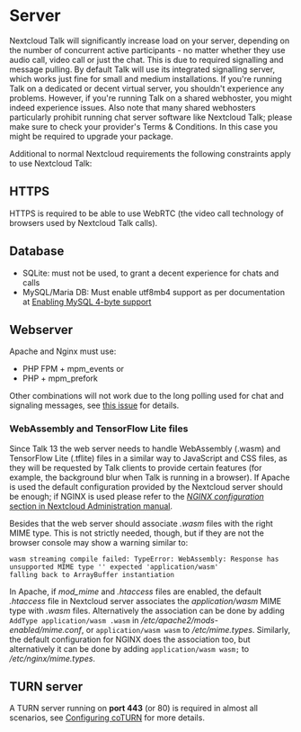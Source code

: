 # Server

Nextcloud Talk will significantly increase load on your server, depending on the number of concurrent active participants - no matter whether they use audio call, video call or just the chat. This is due to required signalling and message pulling. By default Talk will use its integrated signalling server, which works just fine for small and medium installations. If you're running Talk on a dedicated or decent virtual server, you shouldn't experience any problems. However, if you're running Talk on a shared webhoster, you might indeed experience issues. Also note that many shared webhosters particularly prohibit running chat server software like Nextcloud Talk; please make sure to check your provider's Terms & Conditions. In this case you might be required to upgrade your package.

Additional to normal Nextcloud requirements the following constraints apply to use Nextcloud Talk:

## HTTPS
 
HTTPS is required to be able to use WebRTC (the video call technology of browsers used by Nextcloud Talk calls).

## Database

* SQLite: must not be used, to grant a decent experience for chats and calls
* MySQL/Maria DB: Must enable utf8mb4 support as per documentation at [Enabling MySQL 4-byte support](https://docs.nextcloud.com/server/latest/admin_manual/configuration_database/mysql_4byte_support.html)

## Webserver

Apache and Nginx must use:

* PHP FPM + mpm_events or
* PHP + mpm_prefork

Other combinations will not work due to the long polling used for chat and signaling messages, see [this issue](https://github.com/nextcloud/spreed/issues/2211#issuecomment-610198026) for details.

### WebAssembly and TensorFlow Lite files

Since Talk 13 the web server needs to handle WebAssembly (.wasm) and TensorFlow Lite (.tflite) files in a similar way to JavaScript and CSS files, as they will be requested by Talk clients to provide certain features (for example, the background blur when Talk is running in a browser). If Apache is used the default configuration provided by the Nextcloud server should be enough; if NGINX is used please refer to the [_NGINX configuration_ section in Nextcloud Administration manual](https://docs.nextcloud.com/server/stable/admin_manual/installation/nginx.html).

Besides that the web server should associate _.wasm_ files with the right MIME type. This is not strictly needed, though, but if they are not the browser console may show a warning similar to:
```
wasm streaming compile failed: TypeError: WebAssembly: Response has unsupported MIME type '' expected 'application/wasm'
falling back to ArrayBuffer instantiation
```

In Apache, if _mod_mime_ and _.htaccess_ files are enabled, the default _.htaccess_ file in Nextcloud server associates the _application/wasm_ MIME type with _.wasm_ files. Alternatively the association can be done by adding `AddType application/wasm .wasm` in _/etc/apache2/mods-enabled/mime.conf_, or `application/wasm wasm` to _/etc/mime.types_. Similarly, the default configuration for NGINX does the association too, but alternatively it can be done by adding `application/wasm wasm;` to _/etc/nginx/mime.types_.

## TURN server

A TURN server running on **port 443** (or 80) is required in almost all scenarios, see  [Configuring coTURN](TURN.md) for more details.
